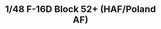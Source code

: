 ---
layout: product
title: "1/48 F-16D Block 52+ (HAF/Poland AF)"
price: "5800" 
desc: "Maketa"
img_path: "/assets/img/KIN48010.webp"
brand: "N/A"
available: false
special_offer: false
new: false
soon: false
cat: "010000"
subcat: "010700"
subsubcat: "0N/A"
sifra: "KIN48010"
popular: false
spec: false
---